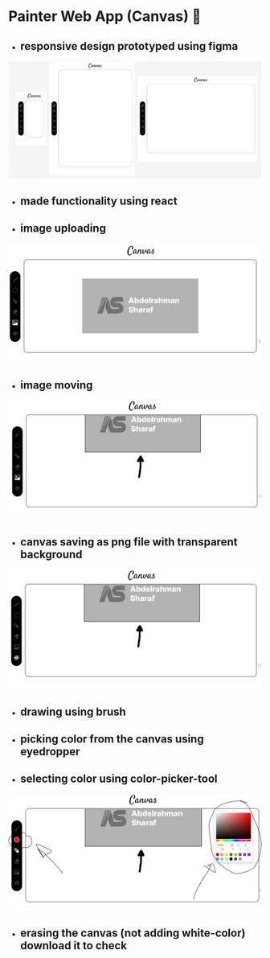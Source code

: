 # Painter Web App (Canvas) 🎨

- ## responsive design prototyped using figma
  
![responsive design feature](./readme-images/image.png)

- ## made functionality using react

- ## image uploading  
  
![image uploading feature](./readme-images/image-1.png)

- ## image moving  

![image moving feature](./readme-images/image-3.png)

- ## canvas saving as png file with transparent background

![saving canvas painting feature](./readme-images/image-4.png)

- ## drawing using brush  

- ## picking color from the canvas using eyedropper

- ## selecting color using color-picker-tool

![color picker tool](./readme-images/image-6.png)

- ## erasing the canvas (not adding white-color) download it to check
